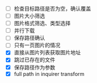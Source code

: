 - [ ] 检查目标路径是否为空，确认覆盖
- [ ] 图片大小筛选
- [ ] 图片格式筛选、类型选择
- [ ] 并行下载
- [ ] 保存路径确认
- [ ] 只有一页图片的情况
- [x] 直接从图片列表获取图片地址
- [x] 跳过已存在的文件
- [x] 保存路径作为参数
- [x] full path in inquirer transform
